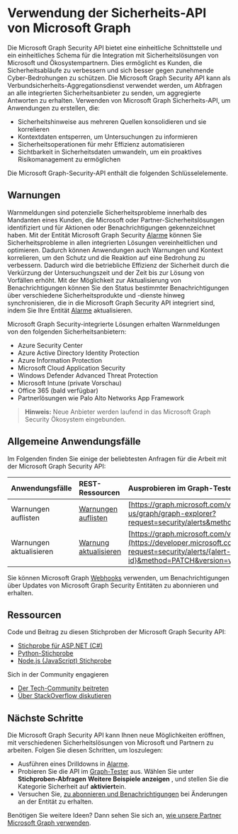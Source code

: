 # <a name="use-the-microsoft-graph-security-api"></a>Verwendung der Sicherheits-API von Microsoft Graph

Die Microsoft Graph Security API bietet eine einheitliche Schnittstelle und ein einheitliches Schema für die Integration mit Sicherheitslösungen von Microsoft und Ökosystempartnern. Dies ermöglicht es Kunden, die Sicherheitsabläufe zu verbessern und sich besser gegen zunehmende Cyber-Bedrohungen zu schützen. Die Microsoft Graph Security API kann als Verbundsicherheits-Aggregationsdienst verwendet werden, um Abfragen an alle integrierten Sicherheitsanbieter zu senden, um aggregierte Antworten zu erhalten. Verwenden von Microsoft Graph Sicherheits-API, um Anwendungen zu erstellen, die:

- Sicherheitshinweise aus mehreren Quellen konsolidieren und sie korrelieren
- Kontextdaten entsperren, um Untersuchungen zu informieren
- Sicherheitsoperationen für mehr Effizienz automatisieren
- Sichtbarkeit in Sicherheitsdaten umwandeln, um ein proaktives Risikomanagement zu ermöglichen

Die Microsoft Graph-Security-API enthält die folgenden Schlüsselelemente.

## <a name="alerts"></a>Warnungen

Warnmeldungen sind potenzielle Sicherheitsprobleme innerhalb des Mandanten eines Kunden, die Microsoft oder Partner-Sicherheitslösungen identifiziert und für Aktionen oder Benachrichtigungen gekennzeichnet haben. Mit der Entität Microsoft Graph Security [Alarme](alert.md) können Sie Sicherheitsprobleme in allen integrierten Lösungen vereinheitlichen und optimieren. Dadurch können Anwendungen auch Warnungen und Kontext korrelieren, um den Schutz und die Reaktion auf eine Bedrohung zu verbessern. Dadurch wird die betriebliche Effizienz der Sicherheit durch die Verkürzung der Untersuchungszeit und der Zeit bis zur Lösung von Vorfällen erhöht. Mit der Möglichkeit zur Aktualisierung von Benachrichtigungen können Sie den Status bestimmter Benachrichtigungen über verschiedene Sicherheitsprodukte und -dienste hinweg synchronisieren, die in die Microsoft Graph Security API integriert sind, indem Sie Ihre Entität [Alarme](alert.md) aktualisieren.

Microsoft Graph Security-integrierte Lösungen erhalten Warnmeldungen von den folgenden Sicherheitsanbietern:

- Azure Security Center
- Azure Active Directory Identity Protection
- Azure Information Protection
- Microsoft Cloud Application Security
- Windows Defender Advanced Threat Protection
- Microsoft Intune (private Vorschau)
- Office 365 (bald verfügbar)
- Partnerlösungen wie Palo Alto Networks App Framework

> **Hinweis:** Neue Anbieter werden laufend in das Microsoft Graph Security Ökosystem eingebunden.

## <a name="common-use-cases"></a>Allgemeine Anwendungsfälle

Im Folgenden finden Sie einige der beliebtesten Anfragen für die Arbeit mit der Microsoft Graph Security API:

| **Anwendungsfälle**   | **REST-Ressourcen** | **Ausprobieren im Graph-Tester** |
|:---------------|:--------|:----------|
| Warnungen auflisten | [Warnungen auflisten](../api/alert_list.md) | [https://graph.microsoft.com/v1.0/security/alerts](https://developer.microsoft.com/en-us/graph/graph-explorer?request=security/alerts&method=GET&version=v1.0&GraphUrl=https://graph.microsoft.com) |
| Warnungen aktualisieren | [Warnung aktualisieren](../api/alert_update.md) | [https://graph.microsoft.com/v1.0/security/alerts/{alert-id}](https://developer.microsoft.com/en-us/graph/graph-explorer?request=security/alerts/{alert-id}&method=PATCH&version=v1.0&GraphUrl=https://graph.microsoft.com) |

Sie können Microsoft Graph [Webhooks](../../../concepts/webhooks.md) verwenden, um Benachrichtigungen über Updates von Microsoft Graph Security Entitäten zu abonnieren und erhalten.

## <a name="resources"></a>Ressourcen

Code und Beitrag zu diesen Stichproben der Microsoft Graph Security API:

- [Stichprobe für ASP.NET (C#)](https://github.com/microsoftgraph/aspnet-security-api-sample)
- [Python-Stichprobe](https://github.com/microsoftgraph/python-security-rest-sample)
- [Node.js (JavaScript) Stichprobe](https://github.com/microsoftgraph/nodejs-security-sample)

Sich in der Community engagieren

- [Der Tech-Community beitreten](https://aka.ms/graphsecuritycommunity)
- [Über StackOverflow diskutieren](https://stackoverflow.com/questions/tagged/microsoft-graph-security)

## <a name="next-steps"></a>Nächste Schritte

Die Microsoft Graph Security API kann Ihnen neue Möglichkeiten eröffnen, mit verschiedenen Sicherheitslösungen von Microsoft und Partnern zu arbeiten. Folgen Sie diesen Schritten, um loszulegen:

- Ausführen eines Drilldowns in [Alarme](alert.md).
- Probieren Sie die API im [Graph-Tester](https://developer.microsoft.com/graph/graph-explorer) aus. Wählen Sie unter **Stichproben-Abfragen** **Weitere Beispiele anzeigen** , und stellen Sie die Kategorie Sicherheit auf **aktiviert**ein.
- Versuchen Sie, [zu abonnieren und Benachrichtigungen](../../../concepts/webhooks.md) bei Änderungen an der Entität zu erhalten.

Benötigen Sie weitere Ideen? Dann sehen Sie sich an, [wie unsere Partner Microsoft Graph verwenden](https://developer.microsoft.com/graph/graph/examples#partners).
